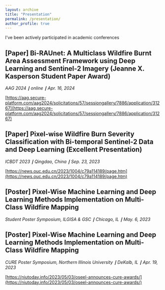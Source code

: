 ```yaml
---
layout: archive
title: "Presentation"
permalink: /presentation/
author_profile: true
---
```

I've been actively participated in academic conferences

## [Paper] Bi-RAUnet: A Multiclass Wildfire Burnt Area Assessment Framework using Deep Learning and Sentinel-2 Imagery (Jeanne X. Kasperson Student Paper Award) 

*AAG 2024 **∣** online **∣** Apr. 16, 2024*

[https://aag.secure-platform.com/aag2024/solicitations/57/sessiongallery/7886/application/31267](https://aag.secure-platform.com/aag2024/solicitations/57/sessiongallery/7886/application/31267)

## [Paper] Pixel-wise Wildfire Burn Severity Classification with Bi-temporal Sentinel-2 Data and Deep Learning (Excellent Presentation)

*ICBDT 2023 **∣** Qingdao, China **∣** Sep. 23, 2023*

[https://news.ouc.edu.cn/2023/1004/c79a114189/page.htm](https://news.ouc.edu.cn/2023/1004/c79a114189/page.htm)

## [Poster] Pixel-Wise Machine Learning and Deep Learning Methods Implementation on Multi-Class Wildfire Mapping

*Student Poster Symposium, ILGISA & GSC **∣** Chicago, IL **∣** May. 6, 2023*

## [Poster] Pixel-Wise Machine Learning and Deep Learning Methods Implementation on Multi-Class Wildfire Mapping

*CURE Poster Symposium, Northern Illinois University **∣** DeKalb, IL **∣** Apr. 19, 2023*

[https://niutoday.info/2023/05/03/oseel-announces-cure-awards/](https://niutoday.info/2023/05/03/oseel-announces-cure-awards/)

